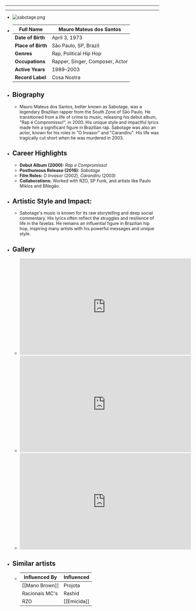---
---

- ---
  ---
- ![sabotage.png](../assets/sabotage_1717740557669_0.png)
- | **Full Name**     | Mauro Mateus dos Santos          |
  |-------------------|------------------------------------|
  | **Date of Birth** | April 3, 1973                    |
  | **Place of Birth**| São Paulo, SP, Brazil              |
  | **Genres**        | Rap, Political Hip Hop             |
  | **Occupations**   | Rapper, Singer, Composer, Actor    |
  | **Active Years**  | 1989–2003                          |
  | **Record Label**  | Cosa Nostra                         |
- ## **Biography**
	- Mauro Mateus dos Santos, better known as Sabotage, was a legendary Brazilian rapper from the South Zone of São Paulo. He transitioned from a life of crime to music, releasing his debut album, "Rap é Compromisso!", in 2000. His unique style and impactful lyrics made him a significant figure in Brazilian rap. Sabotage was also an actor, known for his roles in "O Invasor" and "Carandiru". His life was tragically cut short when he was murdered in 2003.
- ## **Career Highlights**
	- **Debut Album (2000):** *Rap é Compromisso!*
	- **Posthumous Release (2016):** *Sabotage*
	- **Film Roles:** *O Invasor* (2002), *Carandiru* (2003)
	- **Collaborations:** Worked with RZO, SP Funk, and artists like Paulo Miklos and BNegão.
- ## **Artistic Style and Impact:**
	- Sabotage's music is known for its raw storytelling and deep social commentary. His lyrics often reflect the struggles and resilience of life in the favelas. He remains an influential figure in Brazilian hip hop, inspiring many artists with his powerful messages and unique style.
- ## **Gallery**
	- <iframe width="560" height="315" src="https://www.youtube.com/embed/K4xl1T_lyiM?si=usGIhAXN3KoBN1i0" title="YouTube video player" frameborder="0" allow="accelerometer; autoplay; clipboard-write; encrypted-media; gyroscope; picture-in-picture; web-share" referrerpolicy="strict-origin-when-cross-origin" allowfullscreen></iframe>
	- <iframe width="560" height="315" src="https://www.youtube.com/embed/GA7LcSX8tYE?si=FM9QCZT_GlnbHeIN" title="YouTube video player" frameborder="0" allow="accelerometer; autoplay; clipboard-write; encrypted-media; gyroscope; picture-in-picture; web-share" referrerpolicy="strict-origin-when-cross-origin" allowfullscreen></iframe>
	- <iframe width="560" height="315" src="https://www.youtube.com/embed/rC9vmpQRR40?si=qa5t2LYaGULEXuJ5" title="YouTube video player" frameborder="0" allow="accelerometer; autoplay; clipboard-write; encrypted-media; gyroscope; picture-in-picture; web-share" referrerpolicy="strict-origin-when-cross-origin" allowfullscreen></iframe>
- ## Similar artists
	- | Influenced By       | Influenced       |
	  |---------------------|------------------|
	  | [[Mano Brown]]      | Projota          |
	  | Racionais MC's  | Rashid           |
	  | RZO             | [[Emicida]]          |